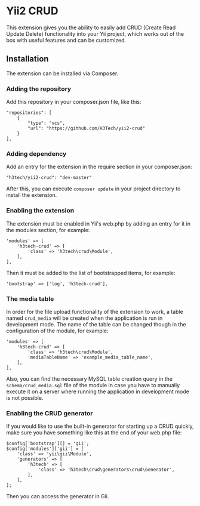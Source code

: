 # Yii2 CRUD
This extension gives you the ability to easily add CRUD (Create Read Update Delete) functionality into your Yii project, which works out of the box with useful features and can be customized.

## Installation
The extension can be installed via Composer.

### Adding the repository
Add this repository in your composer.json file, like this:
```
"repositories": [
    {
        "type": "vcs",
        "url": "https://github.com/H3Tech/yii2-crud"
    }
],
```
### Adding dependency
Add an entry for the extension in the require section in your composer.json:
```
"h3tech/yii2-crud": "dev-master"
```
After this, you can execute `composer update` in your project directory to install the extension.

### Enabling the extension
The extension must be enabled in Yii's web.php by adding an entry for it in the modules section, for example:
```
'modules' => [
    'h3tech-crud' => [
        'class' => 'h3tech\crud\Module',
    ],
],
```
Then it must be added to the list of bootstrapped items, for example:
```
'bootstrap' => ['log', 'h3tech-crud'],
```

### The media table
In order for the file upload functionality of the extension to work, a table named `crud_media` will be created when the application is run in development mode. The name of the table can be changed though in the configuration of the module, for example:
```
'modules' => [
    'h3tech-crud' => [
        'class' => 'h3tech\crud\Module',
        'mediaTableName' => 'example_media_table_name',
    ],
],
```
Also, you can find the necessary MySQL table creation query in the `schema/crud_media.sql` file of the module in case you have to manually execute it on a server where running the application in development mode is not possible.

### Enabling the CRUD generator
If you would like to use the built-in generator for starting up a CRUD quickly, make sure you have something like this at the end of your web.php file:
```
$config['bootstrap'][] = 'gii';
$config['modules']['gii'] = [
    'class' => 'yii\gii\Module',
    'generators' => [
        'h3tech' => [
            'class' => 'h3tech\crud\generators\crud\Generator',
        ],
    ],
];
```
Then you can access the generator in Gii.